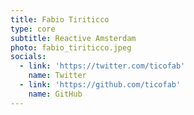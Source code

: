 ```yaml
---
title: Fabio Tiriticco
type: core
subtitle: Reactive Amsterdam
photo: fabio_tiriticco.jpeg
socials:
  - link: 'https://twitter.com/ticofab'
    name: Twitter
  - link: 'https://github.com/ticofab'
    name: GitHub
---
```

